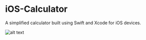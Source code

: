 # iOS-Calculator
A simplified calculator built using Swift and Xcode for iOS devices.

![alt text](http://giphy.com/go/MTJjNWU1OTIt)
